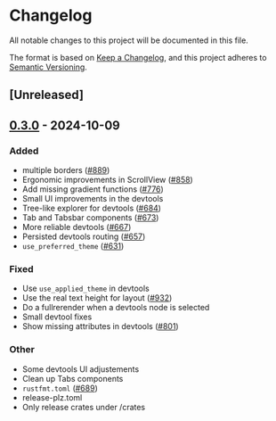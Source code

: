 # Changelog

All notable changes to this project will be documented in this file.

The format is based on [Keep a Changelog](https://keepachangelog.com/en/1.0.0/),
and this project adheres to [Semantic Versioning](https://semver.org/spec/v2.0.0.html).

## [Unreleased]

## [0.3.0](https://github.com/marc2332/freya/compare/freya-devtools-v0.2.1...freya-devtools-v0.3.0) - 2024-10-09

### Added

- multiple borders ([#889](https://github.com/marc2332/freya/pull/889))
- Ergonomic improvements in ScrollView ([#858](https://github.com/marc2332/freya/pull/858))
- Add missing gradient functions ([#776](https://github.com/marc2332/freya/pull/776))
- Small UI improvements in the devtools
- Tree-like explorer for devtools ([#684](https://github.com/marc2332/freya/pull/684))
- Tab and Tabsbar components ([#673](https://github.com/marc2332/freya/pull/673))
- More reliable devtools ([#667](https://github.com/marc2332/freya/pull/667))
- Persisted devtools routing ([#657](https://github.com/marc2332/freya/pull/657))
- `use_preferred_theme` ([#631](https://github.com/marc2332/freya/pull/631))

### Fixed

- Use `use_applied_theme` in devtools
- Use the real text height for layout ([#932](https://github.com/marc2332/freya/pull/932))
- Do a fullrerender when a devtools node is selected
- Small devtool fixes
- Show missing attributes in devtools ([#801](https://github.com/marc2332/freya/pull/801))

### Other

- Some devtools UI adjustements
- Clean up Tabs components
- `rustfmt.toml` ([#689](https://github.com/marc2332/freya/pull/689))
- release-plz.toml
- Only release crates under /crates

